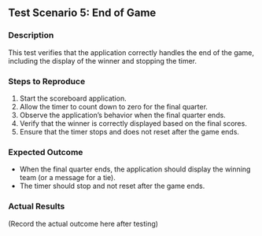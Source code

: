 ## Test Scenario 5: End of Game

### Description

This test verifies that the application correctly handles the end of the game, including the display of the winner and stopping the timer.

### Steps to Reproduce

1. Start the scoreboard application.
2. Allow the timer to count down to zero for the final quarter.
3. Observe the application’s behavior when the final quarter ends.
4. Verify that the winner is correctly displayed based on the final scores.
5. Ensure that the timer stops and does not reset after the game ends.

### Expected Outcome

- When the final quarter ends, the application should display the winning team (or a message for a tie).
- The timer should stop and not reset after the game ends.

### Actual Results

(Record the actual outcome here after testing)

